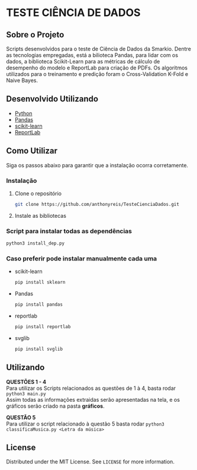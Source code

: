 # TESTE CIÊNCIA DE DADOS

<!-- ABOUT THE PROJECT -->
## Sobre o Projeto

Scripts desenvolvidos para o teste de Ciência de Dados da Smarkio. Dentre as tecnologias empregadas, está a bilioteca Pandas, para lidar com os dados, a biblioteca Scikit-Learn para as métricas de cálculo de desempenho do modelo e ReportLab para criação de PDFs. Os algoritmos utilizados para o treinamento e predição foram o Cross-Validation K-Fold e Naive Bayes.

## Desenvolvido Utilizando

* [Python](https://www.python.org/)
* [Pandas](https://pandas.pydata.org/)
* [scikit-learn](https://scikit-learn.org/stable/)
* [ReportLab](https://www.reportlab.com/)



<!-- GETTING STARTED -->
## Como Utilizar

Siga os passos abaixo para garantir que a instalação ocorra corretamente.


### Instalação

1. Clone o repositório
   ```sh
   git clone https://github.com/anthonyreis/TesteCienciaDados.git
   ```
2. Instale as bibliotecas

### Script para instalar todas as dependências

   ```sh
   python3 install_dep.py
   ```
### Caso preferir pode instalar manualmente cada uma

* scikit-learn
   ```sh
   pip install sklearn
   ```
* Pandas
   ```sh
   pip install pandas
   ``` 
* reportlab
   ```sh
   pip install reportlab
   ``` 
* svglib
   ```sh
   pip install svglib
   ``` 

<!-- USAGE EXAMPLES -->
## Utilizando

<b>QUESTÕES 1 - 4</b><br>
Para utilizar os Scripts relacionados as questões de 1 à 4, basta rodar ``` python3 main.py ```<br>
Assim todas as informações extraidas serão apresentadas na tela, e os gráficos serão criado na pasta <b>gráficos</b>.

<b>QUESTÃO 5</b><br>
Para utilizar o script relacionado à questão 5 basta rodar ```python3 classificaMusica.py <Letra da música>```


<!-- LICENSE -->
## License

Distributed under the MIT License. See `LICENSE` for more information.
